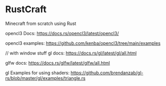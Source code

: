 # RustCraft
Minecraft from scratch using Rust


opencl3 Docs: https://docs.rs/opencl3/latest/opencl3/

opencl3 examples: https://github.com/kenba/opencl3/tree/main/examples

// with window stuff
gl docs: https://docs.rs/gl/latest/gl/all.html

glfw docs: https://docs.rs/glfw/latest/glfw/all.html

gl Examples for using shaders:
https://github.com/brendanzab/gl-rs/blob/master/gl/examples/triangle.rs
